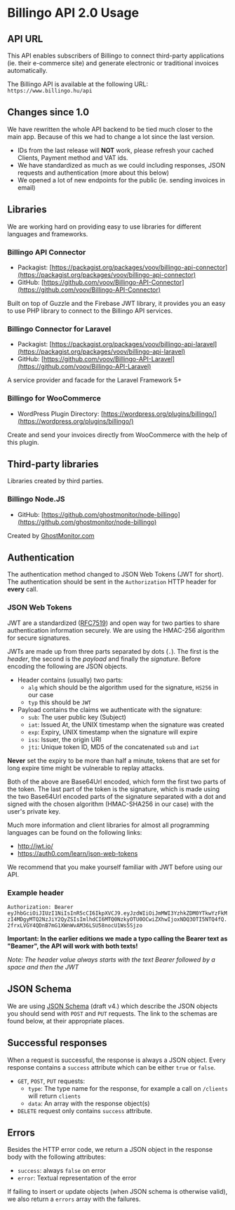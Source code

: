 # Billingo API 2.0 Usage

## API URL

This API enables subscribers of Billingo to connect third-party applications (ie. their e-commerce site)
and generate electronic or traditional invoices automatically.

The Billingo API is available at the following URL: `https://www.billingo.hu/api`



## Changes since 1.0

We have rewritten the whole API backend to be tied much closer to the main app.
Because of this we had to change a lot since the last version.

- IDs from the last release will **NOT** work, please refresh your cached Clients, Payment method and VAT ids.
- We have standardized as much as we could including responses, JSON requests and authentication (more about this below)
- We opened a lot of new endpoints for the public (ie. sending invoices in email)


## Libraries

We are working hard on providing easy to use libraries for different languages and frameworks.


### Billingo API Connector

- Packagist: [https://packagist.org/packages/voov/billingo-api-connector](https://packagist.org/packages/voov/billingo-api-connector)
- GitHub: [https://github.com/voov/Billingo-API-Connector](https://github.com/voov/Billingo-API-Connector)

Built on top of Guzzle and the Firebase JWT library, it provides you an easy to use PHP library to connect to the Billingo API services.

### Billingo Connector for Laravel

- Packagist: [https://packagist.org/packages/voov/billingo-api-laravel](https://packagist.org/packages/voov/billingo-api-laravel)
- GitHub: [https://github.com/voov/Billingo-API-Laravel](https://github.com/voov/Billingo-API-Laravel)

A service provider and facade for the Laravel Framework 5+

### Billingo for WooCommerce

- WordPress Plugin Directory: [https://wordpress.org/plugins/billingo/](https://wordpress.org/plugins/billingo/)

Create and send your invoices directly from WooCommerce with the help of this plugin.

## Third-party libraries

Libraries created by third parties.

### Billingo Node.JS

- GitHub: [https://github.com/ghostmonitor/node-billingo](https://github.com/ghostmonitor/node-billingo)

Created by [GhostMonitor.com](https://ghostmonitor.com/)

## Authentication

The authentication method changed to JSON Web Tokens (JWT for short). The authentication should
be sent in the `Authorization` HTTP header for **every** call.



### JSON Web Tokens

JWT are a standardized ([RFC7519](https://tools.ietf.org/html/rfc7519)) and open way for two parties to share
authentication information securely. We are using the HMAC-256 algorithm for secure signatures.

JWTs are made up from three parts separated by dots (`.`). The first is the *header*, the
second is the *payload* and finally the *signature*. Before encoding the following are
JSON objects.

- Header contains (usually) two parts:
    - `alg` which should be the algorithm used for the signature, `HS256` in our case
    - `typ` this should be `JWT`
- Payload contains the claims we authenticate with the signature:
    - `sub`: The user public key (Subject)
    - `iat`: Issued At, the UNIX timestamp when the signature was created
    - `exp`: Expiry, UNIX timestamp when the signature will expire
    - `iss`: Issuer, the origin URI
    - `jti`: Unique token ID, MD5 of the concatenated `sub` and `iat`

**Never** set the expiry to be more than half a minute, tokens that are set for long
expire time might be vulnerable to replay attacks.

Both of the above are Base64Url encoded, which form the first two parts of the token.
The last part of the token is the signature, which is made using the two Base64Url encoded parts of the signature
separated with a dot and signed with the chosen algorithm (HMAC-SHA256 in our case) with
the user's private key.

Much more information and client libraries for almost all programming languages can be found
on the following links:

- http://jwt.io/
- https://auth0.com/learn/json-web-tokens

We recommend that you make yourself familiar with JWT before using our API.



### Example header

`Authorization: Bearer eyJhbGciOiJIUzI1NiIsInR5cCI6IkpXVCJ9.eyJzdWIiOiJmMWI3YzhkZDM0YTkwYzFkMzI4MDgyMTQ2NzJiY2QyZSIsImlhdCI6MTQ0NzkyOTU0OCwiZXhwIjoxNDQ3OTI5NTQ4fQ.2frxLVGY4QDnB7mG1XWnWvAM36LSU58nocU1Ws5Sjzo`

**Important: In the earlier editions we made a typo calling the Bearer text as "Beamer", the API will work with both texts!**

*Note: The header value always starts with the text Bearer followed by a space and then the JWT*



## JSON Schema

We are using [JSON Schema](http://json-schema.org/) (draft v4.) which describe the JSON objects you should send with
`POST` and `PUT` requests.
The link to the schemas are found below, at their appropriate places.



## Successful responses

When a request is successful, the response is always a JSON object. Every response contains a `success` attribute which
can be either `true` or `false`.

- `GET`, `POST`, `PUT` requests:
    - `type`: The type name for the response, for example a call on `/clients` will return `clients`
    - `data`: An array with the response object(s)
- `DELETE` request only contains `success` attribute.


## Errors

Besides the HTTP error code, we return a JSON object in the response body with the
following attributes:

- `success`: always `false` on error
- `error`: Textual representation of the error

If failing to insert or update objects (when JSON schema is otherwise valid), we
also return a `errors` array with the failures.

